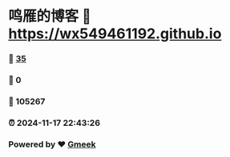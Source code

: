 # 鸣雁的博客 :link: https://wx549461192.github.io 
### :page_facing_up: [35](https://wx549461192.github.io/tag.html) 
### :speech_balloon: 0 
### :hibiscus: 105267 
### :alarm_clock: 2024-11-17 22:43:26 
### Powered by :heart: [Gmeek](https://github.com/Meekdai/Gmeek)

